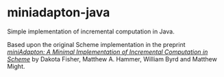 # miniadapton-java
Simple implementation of incremental computation in Java.

Based upon the original Scheme implementation in the preprint [_miniAdapton: A Minimal Implementation of Incremental Computation in Scheme_](https://arxiv.org/abs/1609.05337) by Dakota Fisher, Matthew A. Hammer, William Byrd and Matthew Might.
